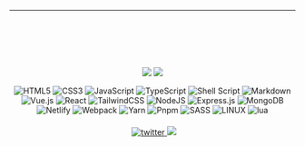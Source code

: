 <hr>

<div align="center" style="margin-top: 100px;">
    <img src="https://github-readme-stats.vercel.app/api?username=VKTRenokh&theme=rose"/>
    <img src="https://github-readme-stats.vercel.app/api/top-langs/?username=VKTRenokh&theme=rose">
</div>

<div align="center">

![HTML5](https://img.shields.io/badge/html5-%23E34F26.svg?style=for-the-badge&logo=html5&logoColor=white)
![CSS3](https://img.shields.io/badge/css3-%231572B6.svg?style=for-the-badge&logo=css3&logoColor=white)
![JavaScript](https://img.shields.io/badge/javascript-%23323330.svg?style=for-the-badge&logo=javascript&logoColor=%23F7DF1E)
![TypeScript](https://img.shields.io/badge/typescript-%23007ACC.svg?style=for-the-badge&logo=typescript&logoColor=white)
![Shell Script](https://img.shields.io/badge/shell_script-%23121011.svg?style=for-the-badge&logo=gnu-bash&logoColor=white)
![Markdown](https://img.shields.io/badge/markdown-%23000000.svg?style=for-the-badge&logo=markdown&logoColor=white)
![Vue.js](https://img.shields.io/badge/vuejs-%2335495e.svg?style=for-the-badge&logo=vuedotjs&logoColor=%234FC08D)
![React](https://img.shields.io/badge/react-%2320232a.svg?style=for-the-badge&logo=react&logoColor=%2361DAFB)
![TailwindCSS](https://img.shields.io/badge/tailwindcss-%2338B2AC.svg?style=for-the-badge&logo=tailwind-css&logoColor=white)
![NodeJS](https://img.shields.io/badge/node.js-6DA55F?style=for-the-badge&logo=node.js&logoColor=white)
![Express.js](https://img.shields.io/badge/express.js-%23404d59.svg?style=for-the-badge&logo=express&logoColor=%2361DAFB)
![MongoDB](https://img.shields.io/badge/MongoDB-%234ea94b.svg?style=for-the-badge&logo=mongodb&logoColor=white)
![Netlify](https://img.shields.io/badge/netlify-%23000000.svg?style=for-the-badge&logo=netlify&logoColor=#00C7B7)
![Webpack](https://img.shields.io/badge/webpack-%238DD6F9.svg?style=for-the-badge&logo=webpack&logoColor=black)
![Yarn](https://img.shields.io/badge/yarn-%232C8EBB.svg?style=for-the-badge&logo=yarn&logoColor=white)
![Pnpm](https://img.shields.io/badge/pnpm-%232C8EBB.svg?style=for-the-badge&logo=pnpm&logoColor=yellow)
![SASS](https://img.shields.io/badge/SASS-hotpink.svg?style=for-the-badge&logo=SASS&logoColor=white)
![LINUX](https://img.shields.io/badge/Linux-FCC624?style=for-the-badge&logo=linux&logoColor=black)
![lua](https://img.shields.io/badge/Lua-%232C8EBB.svg?style=for-the-badge&logo=Lua&logoColor=white)

</div>

<div id="badges" style="margin-top: 20px;" align="center">
    <a style="padding-left: 5px;" href="https://twitter.com/Enokh3?t=41AzBTk3WBqgpSpogPtmHA&s=09">
        <img src="https://img.shields.io/badge/Twitter-white?style=for-the-badge&logo=twitter&logoColor=black" alt="twitter">
    </a>
    <a href="https://www.linkedin.com/in/viktor-enokh-kuptsov-9097a9245/">
        <img src="https://img.shields.io/badge/LinkedIn-white?logo=linkedin&logoColor=black&style=for-the-badge">
    </a>
</div>
